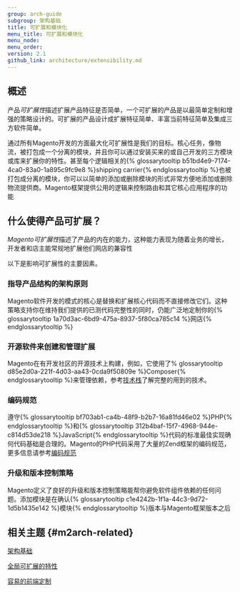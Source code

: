 ```yaml
---
group: arch-guide
subgroup: 架构基础
title: 可扩展和模块化
menu_title: 可扩展和模块化
menu_node:
menu_order:
version: 2.1
github_link: architecture/extensibility.md
---
```


## 概述

产品<i>可扩展性</i>描述扩展产品特征是否简单，一个可扩展的产品是以最简单定制和增强的策略设计的。可扩展的产品设计成扩展特征简单、丰富当前特征简单及集成三方软件简单。

通过所有Magento开发的方面最大化可扩展性是我们的目标。核心任务，像物流，被打包成一个分离的模块，并且你可以通过安装买来的或自己开发的三方模块或库来扩展你的特性。甚至每个逻辑相关的{% glossarytooltip b51bd4e9-7174-4ca0-83a0-1a895c9fc9e8 %}shipping carrier{% endglossarytooltip %}也被打包成分离的模块，你可以以简单的添加或删除模块的形式非常方便地添加或删除物流提供商。Magento框架提供公用的逻辑来控制路由和其它核心应用程序的功能

## 什么使得产品可扩展？

<i>Magento可扩展性</i>描述了产品的内在的能力，这种能力表现为随着业务的增长，开发者和店主能常规地扩展他们网店的兼容性

以下是影响可扩展性的主要因素。

### 指导产品结构的架构原则

Magento软件开发的模式的核心是替换和扩展核心代码而不直接修改它们。这种策略支持你在维持我们提供的已测代码完整性的同时，仍能广泛地定制你的{% glossarytooltip 1a70d3ac-6bd9-475a-8937-5f80ca785c14 %}网店{% endglossarytooltip %}

### 开源软件来创建和管理扩展

Magento在有开发社区的开源技术上构建，例如，它使用了% glossarytooltip d85e2d0a-221f-4d03-aa43-0cda9f50809e %}Composer{% endglossarytooltip %}来管理依赖，参考<a href="{{ page.baseurl }}/architecture/tech-stack.html">技术栈</a>了解完整的用到的技术。

### 编码规范

遵守{% glossarytooltip bf703ab1-ca4b-48f9-b2b7-16a81fd46e02 %}PHP{% endglossarytooltip %}和{% glossarytooltip 312b4baf-15f7-4968-944e-c814d53de218 %}JavaScript{% endglossarytooltip %}代码的标准最佳实现确何代码基础是合理的。Magento的PHP代码采用了大量的Zend框架的编码规范，更多信息请参考<a href="{{ page.baseurl }}/coding-standards/bk-coding-standards.html">编码规范</a>

### 升级和版本控制策略

Magento定义了良好的升级和版本控制策略能帮你避免软件组件依赖的任何问题。添加模块是在确认{% glossarytooltip c1e4242b-1f1a-44c3-9d72-1d5b1435e142 %}模块{% endglossarytooltip %}版本与Magento框架版本之后

## 相关主题 {#m2arch-related}

<a href="{{ page.baseurl }}/architecture/archi_perspectives/ABasics_intro.html">架构基础</a>

<a href="{{ page.baseurl }}/architecture/global_extensibility_features.html">全局可扩展的特性</a>

<a href="{{ page.baseurl }}/architecture/frontend_custom_strategies.html">容易的前端定制</a>
